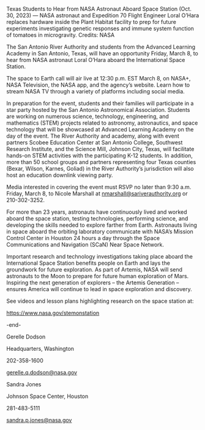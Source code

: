 Texas Students to Hear from NASA Astronaut Aboard Space Station 
 (Oct. 30, 2023) — NASA astronaut and Expedition 70 Flight Engineer Loral O’Hara replaces hardware inside the Plant Habitat facility to prep for future experiments investigating genetic responses and immune system function of tomatoes in microgravity. Credits: NASA

The San Antonio River Authority and students from the Advanced Learning Academy in San Antonio, Texas, will have an opportunity Friday, March 8, to hear from NASA astronaut Loral O’Hara aboard the International Space Station.

The space to Earth call will air live at 12:30 p.m. EST March 8, on NASA+, NASA Television, the NASA app, and the agency’s website. Learn how to stream NASA TV through a variety of platforms including social media.

In preparation for the event, students and their families will participate in a star party hosted by the San Antonio Astronomical Association. Students are working on numerous science, technology, engineering, and mathematics (STEM) projects related to astronomy, astronautics, and space technology that will be showcased at Advanced Learning Academy on the day of the event. The River Authority and academy, along with event partners Scobee Education Center at San Antonio College, Southwest Research Institute, and the Science Mill, Johnson City, Texas, will facilitate hands-on STEM activities with the participating K-12 students. In addition, more than 50 school groups and partners representing four Texas counties (Bexar, Wilson, Karnes, Goliad) in the River Authority’s jurisdiction will also host an education downlink viewing party.

Media interested in covering the event must RSVP no later than 9:30 a.m. Friday, March 8, to Nicole Marshall at nmarshall@sariverauthority.org or 210-302-3252.

For more than 23 years, astronauts have continuously lived and worked aboard the space station, testing technologies, performing science, and developing the skills needed to explore farther from Earth. Astronauts living in space aboard the orbiting laboratory communicate with NASA’s Mission Control Center in Houston 24 hours a day through the Space Communications and Navigation (SCaN) Near Space Network.

Important research and technology investigations taking place aboard the International Space Station benefits people on Earth and lays the groundwork for future exploration. As part of Artemis, NASA will send astronauts to the Moon to prepare for future human exploration of Mars. Inspiring the next generation of explorers – the Artemis Generation – ensures America will continue to lead in space exploration and discovery.

See videos and lesson plans highlighting research on the space station at:

https://www.nasa.gov/stemonstation

-end-

Gerelle Dodson

Headquarters, Washington

202-358-1600

gerelle.q.dodson@nasa.gov

Sandra Jones

Johnson Space Center, Houston

281-483-5111

sandra.p.jones@nasa.gov